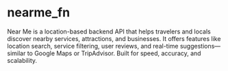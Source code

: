 # nearme_fn
Near Me is a location-based backend API that helps travelers and locals discover nearby services, attractions, and businesses. It offers features like location search, service filtering, user reviews, and real-time suggestions—similar to Google Maps or TripAdvisor. Built for speed, accuracy, and scalability.
